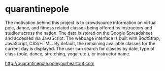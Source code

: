 # quarantinepole

The motivation behind this project is to crowdsource information on virtual pole, dance, and fitness related classes being offered by instructors and studios across the nation. The data is stored on the Google Spreadsheet and accessed via JavaScript. The webpage interface is built with BootStrap, JavaScript, CSS/HTML. By default, the remaining available classes for the current day is displayed. The user can search for classes by date, type of class (pole, dance, stretching, yoga, etc.), or instructor name.

http://quarantinepole.poleyourheartout.com

